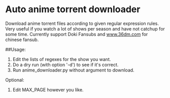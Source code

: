 # Auto anime torrent downloader
Download anime torrent files according to given regular expression rules.
Very useful if you watch a lot of shows per season and have not catchup for some time.
Currently support Doki Fansubs and www.36dm.com for chinese fansub.

##Usage:
1. Edit the lists of regexes for the show you want.
2. Do a dry run (with option '-d') to see if it's correct.
3. Run anime_downloader.py without argument to download.

Optional:
1. Edit MAX_PAGE however you like.